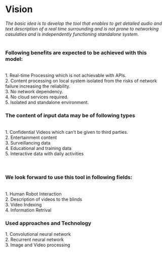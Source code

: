 # Vision<br>
  _The basic idea is to develop the tool that enables to get detailed audio and text description of a real time surrounding and is not prone to networking casulaties and is independently functioning standalone system._ 
    </br></br>
 
 <h3> 
    Following benefits are expected to be achieved with this model:</h3></br>
    1. Real-time Processing which is not achievable with APIs.</br>
    2. Content processing on local system isolated from the risks of network failure increasing the reliability.</br>
    3. No network dependency.</br>
    4. No cloud services required.</br>
    5. Isolated and standalone environment.
 </br> 
 <h3> The content of input data may be of following types</h3></br>
    1. Confidential Videos which can't be given to third parties.</br>
    2. Entertainment content </br>
    3. Surveillancing data </br>
    4. Educational and training data </br>
    5. Interactive data with daily activities</br>
   <br></br>
  <h3> We look forward to use this tool in following fields:</h3></br>
    1. Human Robot Interaction</br>
    2. Description of videos to the blinds</br>
    3. Video Indexing</br>
    4. Information Retrival</br>
   <h3>Used approaches and Technology</h3>
      1. Convolutional neural network</br>
      2. Recurrent neural network </br>
      3. Image and Video processing </br>
   

